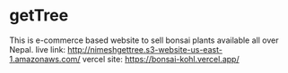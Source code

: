 # getTree
This is e-commerce based website to sell bonsai plants available all over Nepal.
live link: http://nimeshgettree.s3-website-us-east-1.amazonaws.com/
vercel site: https://bonsai-kohl.vercel.app/
